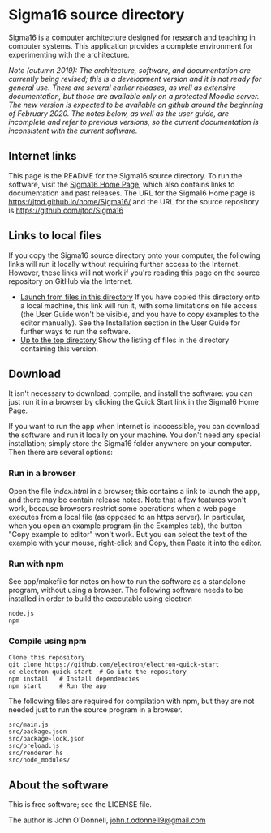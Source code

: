 # Sigma16 source directory

Sigma16 is a computer architecture designed for research and teaching
in computer systems.  This application provides a complete environment
for experimenting with the architecture.

*Note (autumn 2019): The architecture, software, and documentation are
currently being revised; this is a development version and it is not
ready for general use.  There are several earlier releases, as well as
extensive documentation, but those are available only on a protected
Moodle server.  The new version is expected to be available on github
around the beginning of February 2020.  The notes below, as well as
the user guide, are incomplete and refer to previous versions, so the
current documentation is inconsistent with the current software.*

## Internet links

This page is the README for the Sigma16 source directory.  To run the
software, visit the [Sigma16 Home
Page](https://jtod.github.io/home/Sigma16/), which also contains links
to documentation and past releases.  The URL for the Sigma16 Home page
is https://jtod.github.io/home/Sigma16/ and the URL for the source
repository is https://github.com/jtod/Sigma16

## Links to local files

If you copy the Sigma16 source directory onto your computer, the
following links will run it locally without requiring further access
to the Internet.  However, these links will not work if you're reading
this page on the source repository on GitHub via the Internet.

* [Launch from files in this directory](./app/Sigma16.html) If you
  have copied this directory onto a local machine, this link will run
  it, with some limitations on file access (the User Guide won't be
  visible, and you have to copy examples to the editor manually).  See
  the Installation section in the User Guide for further ways to run
  the software.
* [Up to the top directory](./) Show the listing of files in the
  directory containing this version.

## Download

It isn't necessary to download, compile, and install the software: you
can just run it in a browser by clicking the Quick Start link in the
Sigma16 Home Page.

If you want to run the app when Internet is inaccessible, you can
download the software and run it locally on your machine.  You don't
need any special installation; simply store the Sigma16 folder
anywhere on your computer.  Then there are several options:

### Run in a browser

Open the file *index.html* in a browser; this contains a link to
launch the app, and there may be contain release notes.  Note that a
few features won't work, because browsers restrict some operations
when a web page executes from a local file (as opposed to an https
server).  In particular, when you open an example program (in the
Examples tab), the button "Copy example to editor" won't work.  But
you can select the text of the example with your mouse, right-click
and Copy, then Paste it into the editor.

### Run with npm

See app/makefile for notes on how to run the software as a standalone
program, without using a browser.  The following software needs to be
installed in order to build the executable using electron

    node.js
    npm

### Compile using npm

    Clone this repository
    git clone https://github.com/electron/electron-quick-start
    cd electron-quick-start  # Go into the repository
    npm install   # Install dependencies
    npm start     # Run the app

The following files are required for compilation with npm, but they
are not needed just to run the source program in a browser.

    src/main.js
    src/package.json
    src/package-lock.json
    src/preload.js
    src/renderer.hs
    src/node_modules/

## About the software

This is free software; see the LICENSE file.

The author is John O'Donnell, john.t.odonnell9@gmail.com
